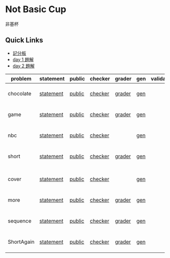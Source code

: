 # Not Basic Cup
非基杯

## Quick Links

* [記分板](https://tw20000807.github.io/not_basic_cup/)
* [day 1 題解](day1.md) 
* [day 2 題解](day2.md)


| problem    | statement                         | public                      | checker                       | grader                      | gen                   | validator | solution                        | tests                     | config                                                                                                         |
| ---------- | --------------------------------- | --------------------------- | ----------------------------- | --------------------------- | --------------------- | --------- | ------------------------------- | ------------------------- | -------------------------------------------------------------------------------------------------------------- |
| chocolate  | [statement](chocolate/statement)  | [public](chocolate/public)  | [checker](chocolate/checker)  | [grader](chocolate/grader)  | [gen](chocolate/gen)  |           | [solution](chocolate/solution)  | [tests](chocolate/tests)  | [problem](chocolate/problem.json) [solutions](chocolate/solutions.json) [subtasks](chocolate/subtasks.json)    |
| game       | [statement](game/statement)       | [public](game/public)       | [checker](game/checker)       | [grader](game/grader)       | [gen](game/gen)       |           | [solution](game/solution)       | [tests](game/tests)       | [problem](game/problem.json) [solutions](game/solutions.json) [subtasks](game/subtasks.json)                   |
| nbc        | [statement](nbc/statement)        | [public](nbc/public)        | [checker](nbc/checker)        |                             | [gen](nbc/gen)        |           | [solution](nbc/solution)        | [tests](nbc/tests)        | [problem](nbc/problem.json) [solutions](nbc/solutions.json) [subtasks](nbc/subtasks.json)                      |
| short      | [statement](short/statement)      | [public](short/public)      | [checker](short/checker)      | [grader](short/grader)      | [gen](short/gen)      |           | [solution](short/solution)      | [tests](short/tests)      | [problem](short/problem.json) [solutions](short/solutions.json) [subtasks](short/subtasks.json)                |
|            |                                   |                             |                               |                             |                       |           |                                 |                           |                                                                                                                |
| cover      | [statement](cover/statement)      | [public](cover/public)      | [checker](cover/checker)      |                             | [gen](cover/gen)      |           | [solution](cover/solution)      | [tests](cover/tests)      | [problem](cover/problem.json) [solutions](cover/solutions.json) [subtasks](cover/subtasks.json)                |
| more       | [statement](more/statement)       | [public](more/public)       | [checker](more/checker)       | [grader](more/grader)       | [gen](more/gen)       |           | [solution](more/solution)       | [tests](more/tests)       | [problem](more/problem.json) [solutions](more/solutions.json) [subtasks](more/subtasks.json)                   |
| sequence   | [statement](sequence/statement)   | [public](sequence/public)   | [checker](sequence/checker)   | [grader](sequence/grader)   | [gen](sequence/gen)   |           | [solution](sequence/solution)   | [tests](sequence/tests)   | [problem](sequence/problem.json) [solutions](sequence/solutions.json) [subtasks](sequence/subtasks.json)       |
| ShortAgain | [statement](ShortAgain/statement) | [public](ShortAgain/public) | [checker](ShortAgain/checker) | [grader](ShortAgain/grader) | [gen](ShortAgain/gen) |           | [solution](ShortAgain/solution) | [tests](ShortAgain/tests) | [problem](ShortAgain/problem.json) [solutions](ShortAgain/solutions.json) [subtasks](ShortAgain/subtasks.json) |

